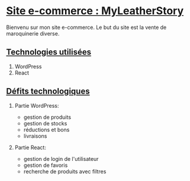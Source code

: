 <!-- gestion .md 

Titres:
# Titre 1 (H1)
## Titre 2 (H2)
### Titre 3 (H3)
#### Titre 4 (H4)
##### Titre 5 (H5)
###### Titre 6 (H6)


Saut de ligne/paragraphe:
ligne:  deux espaces à la fin d’une ligne.
paragraphe:  une ligne vide entre deux blocs de texte

Listes:
1. Premier élément  
2. Deuxième élément  
3. Troisième élément  

ou 

- Élément 1
- Élément 2
  - Sous-élément 2.1
  - Sous-élément 2.2
- Élément 3


Mise en forme du texte: 
**Texte en gras**  
*Texte en italique*  
***Texte en gras et italique***  
~~Texte barré~~  
<u>Texte souligné</u>


Liens:
[Texte du lien](https://example.com)

Images:
![Texte alternatif](chemin/image.png)

Tableaux:
| Colonne 1 | Colonne 2 | Colonne 3 |
|-----------|-----------|-----------|
| Valeur A  | Valeur B  | Valeur C  |
| Valeur X  | Valeur Y  | Valeur Z  |


Checklist:
- [x] Tâche 1 terminée  
- [ ] Tâche 2 en attente  
- [ ] Tâche 3 en cours 
-->



# <u> Site e-commerce : **MyLeatherStory**</u>
Bienvenu sur mon site e-commerce. Le but du site est la vente de maroquinerie diverse.


## <u>Technologies utilisées</u>
1. WordPress  
2. React  


## <u>Défits technologiques</u>
1. Partie WordPress:  
    - gestion de produits  
    - gestion de stocks  
    - réductions et bons  
    - livraisons  

2. Partie React:  
    - gestion de login de l'utilisateur  
    - gestion de favoris  
    - recherche de produits avec filtres  